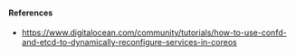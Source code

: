 
#### References

- https://www.digitalocean.com/community/tutorials/how-to-use-confd-and-etcd-to-dynamically-reconfigure-services-in-coreos
